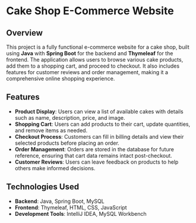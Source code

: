 # Cake Shop E-Commerce Website

## Overview

This project is a fully functional e-commerce website for a cake shop, built using **Java** with **Spring Boot** for the backend and **Thymeleaf** for the frontend. The application allows users to browse various cake products, add them to a shopping cart, and proceed to checkout. It also includes features for customer reviews and order management, making it a comprehensive online shopping experience.

## Features

- **Product Display**: Users can view a list of available cakes with details such as name, description, price, and image.
- **Shopping Cart**: Users can add products to their cart, update quantities, and remove items as needed.
- **Checkout Process**: Customers can fill in billing details and view their selected products before placing an order.
- **Order Management**: Orders are stored in the database for future reference, ensuring that cart data remains intact post-checkout.
- **Customer Reviews**: Users can leave feedback on products to help others make informed decisions.

## Technologies Used

- **Backend**: Java, Spring Boot, MySQL
- **Frontend**: Thymeleaf, HTML, CSS, JavaScript
- **Development Tools**: IntelliJ IDEA, MySQL Workbench


